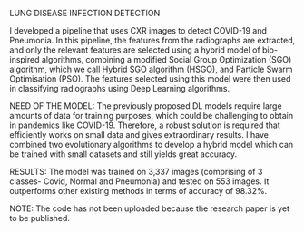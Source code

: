 LUNG DISEASE INFECTION DETECTION

I developed a pipeline that uses CXR images to detect COVID-19 and Pneumonia. In this pipeline, the features from the radiographs are extracted, and only the relevant features are selected using a hybrid model of bio-inspired algorithms, combining a modified Social Group Optimization (SGO) algorithm, which we call Hybrid SGO algorithm (HSGO), and Particle Swarm Optimisation (PSO). The features selected using this model were then used in classifying radiographs using Deep Learning algorithms.

NEED OF THE MODEL:
The previously proposed DL models require large amounts of data for training purposes, which could be challenging to obtain in pandemics like COVID-19. Therefore, a robust solution is required that efficiently works on small data and gives extraordinary results. I have combined two evolutionary algorithms to develop a hybrid model which can be trained with small datasets and still yields great accuracy.

RESULTS:
The model was trained on 3,337 images (comprising of 3 classes- Covid, Normal and Pneumonia) and tested on 553 images. It outperforms other existing methods in terms of accuracy of 98.32%.

NOTE:
The code has not been uploaded because the research paper is yet to be published.

